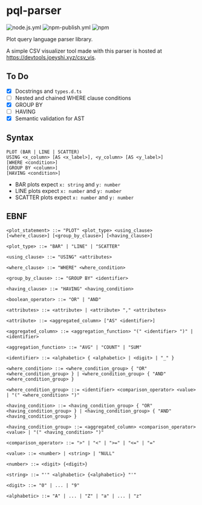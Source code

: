 # pql-parser

![node.js.yml](https://github.com/joeyshi12/pql-parser/actions/workflows/node.js.yml/badge.svg)
![npm-publish.yml](https://github.com/joeyshi12/pql-parser/actions/workflows/npm-publish.yml/badge.svg)
![npm](https://img.shields.io/npm/v/pql-parser.svg)

Plot query language parser library.

A simple CSV visualizer tool made with this parser is hosted at <a href="https://devtools.joeyshi.xyz/csv_vis">https://devtools.joeyshi.xyz/csv_vis</a>.

## To Do

- [x] Docstrings and `types.d.ts`
- [ ] Nested and chained WHERE clause conditions
- [x] GROUP BY
- [ ] HAVING
- [x] Semantic validation for AST

## Syntax

```
PLOT (BAR | LINE | SCATTER)
USING <x_column> [AS <x_label>], <y_column> [AS <y_label>]
[WHERE <condition>]
[GROUP BY <column>]
[HAVING <condition>]
```

- BAR plots expect `x: string` and `y: number`
- LINE plots expect `x: number` and `y: number`
- SCATTER plots expect `x: number` and `y: number`

## EBNF

```
<plot_statement> ::= "PLOT" <plot_type> <using_clause> [<where_clause>] [<group_by_clause>] [<having_clause>]

<plot_type> ::= "BAR" | "LINE" | "SCATTER"

<using_clause> ::= "USING" <attributes>

<where_clause> ::= "WHERE" <where_condition>

<group_by_clause> ::= "GROUP BY" <identifier>

<having_clause> ::= "HAVING" <having_condition>

<boolean_operator> ::= "OR" | "AND"

<attributes> ::= <attribute> | <attribute> "," <attributes>

<attribute> ::= <aggregated_column> ["AS" <identifier>]

<aggregated_column> ::= <aggregation_function> "(" <identifier> ")" | <identifier>

<aggregation_function> ::= "AVG" | "COUNT" | "SUM"

<identifier> ::= <alphabetic> { <alphabetic> | <digit> | "_" }

<where_condition> ::= <where_condition_group> { "OR" <where_condition_group> } | <where_condition_group> { "AND" <where_condition_group> }

<where_condition_group> ::= <identifier> <comparison_operator> <value> | "(" <where_condition> ")"

<having_condition> ::= <having_condition_group> { "OR" <having_condition_group> } | <having_condition_group> { "AND" <having_condition_group> }

<having_condition_group> ::= <aggregated_column> <comparison_operator> <value> | "(" <having_condition> ")"

<comparison_operator> ::= ">" | "<" | ">=" | "<=" | "="

<value> ::= <number> | <string> | "NULL"

<number> ::= <digit> {<digit>}

<string> ::= "'" <alphabetic> {<alphabetic>} "'"

<digit> ::= "0" | ... | "9"

<alphabetic> ::= "A" | ... | "Z" | "a" | ... | "z"
```
